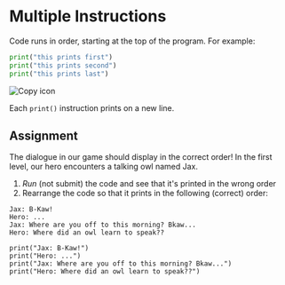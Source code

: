 # Multiple Instructions

Code runs in order, starting at the top of the program. For example:

```py
print("this prints first")
print("this prints second")
print("this prints last")
```

![Copy icon](/img/copy_icon.svg)

Each `print()` instruction prints on a new line.

## Assignment

The dialogue in our game should display in the correct order! In the first level, our hero encounters a talking owl named Jax.

1. _Run_ (not submit) the code and see that it's printed in the wrong order
2. Rearrange the code so that it prints in the following (correct) order:

```
Jax: B-Kaw!
Hero: ...
Jax: Where are you off to this morning? Bkaw...
Hero: Where did an owl learn to speak??
```


```
print("Jax: B-Kaw!")
print("Hero: ...")
print("Jax: Where are you off to this morning? Bkaw...")
print("Hero: Where did an owl learn to speak??")
```
